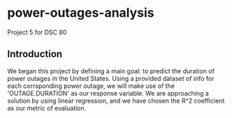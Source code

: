 # power-outages-analysis
Project 5 for DSC 80 


## Introduction

We began this project by defining a main goal: to predict the duration of power outages in the United States. Using a provided dataset of info for each corrsponding power outage, we will make use of the 'OUTAGE.DURATION' as our response variable. We are approaching a solution by using linear regression, and we have chosen the R^2 coefficient as our metric of evaluation. 